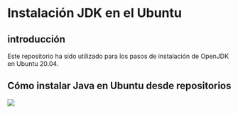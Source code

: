 # Instalación JDK en el Ubuntu

## introducción

Este repositorio ha sido utilizado para los pasos de instalación de OpenJDK en Ubuntu 20.04.

## Cómo instalar Java en Ubuntu desde repositorios

<img src="https://i.blogs.es/53044d/java/1366_521.jpg" >
          
          

